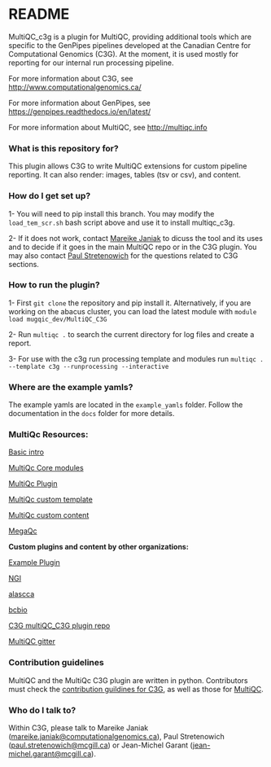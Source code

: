 # README #

MultiQC_c3g is a plugin for MultiQC, providing additional tools which are specific to the GenPipes pipelines developed at the Canadian Centre for Computational Genomics (C3G). At the moment, it is used mostly for reporting for our internal run processing pipeline.

For more information about C3G, see http://www.computationalgenomics.ca/

For more information about GenPipes, see https://genpipes.readthedocs.io/en/latest/

For more information about MultiQC, see http://multiqc.info


### What is this repository for? ###

This plugin allows C3G to write MultiQC extensions for custom pipeline reporting. It can also render: images, tables (tsv or csv), and content.

### How do I get set up? ###

1- You will need to pip install this branch. You may modify the `load_tem_scr.sh` bash script above and use it to install multiqc_c3g.

2- If it does not work, contact [Mareike Janiak](mailto:mareike.janiak@computationalgenomics.ca) to dicuss the tool and its uses and to decide if it goes in the main MultiQC repo or in the C3G plugin. You may also contact [Paul Stretenowich](mailto:paul.stretenowich@mcgill.ca) for the questions related to C3G sections.


### How to run the plugin? ###

1- First `git clone` the repository and pip install it. Alternatively, if you are working on the abacus cluster, you can load the latest module with `module load mugqic_dev/MultiQC_C3G`

2- Run `multiqc .` to search the current directory for log files and create a report.

3- For use with the c3g run processing template and modules run `multiqc . --template c3g --runprocessing --interactive` 

### Where are the example yamls? ###

The example yamls are located in the `example_yamls` folder. Follow the documentation in the `docs` folder for more details.

### 	MultiQc Resources: ###

[Basic intro](https://www.youtube.com/watch?v=t2lV0ucrD2s&feature=youtu.be)

[MultiQc Core modules](http://multiqc.info/docs/#writing-new-modules)

[MultiQc Plugin](http://multiqc.info/docs/#multiqc-plugins)

[MultiQc custom template](http://multiqc.info/docs/#writing-new-templates)

[MultiQc custom content](http://multiqc.info/docs/#custom-content)

[MegaQc](https://github.com/ewels/MegaQC)

**Custom plugins and content by other organizations:**

[Example Plugin](https://github.com/MultiQC/example-plugin)

[NGI](https://github.com/ewels/MultiQC_NGI)

[alascca](https://github.com/ClinSeq/multiqc-alascca)

[bcbio](https://github.com/MultiQC/MultiQC_bcbio)

[C3G multiQC_C3G plugin repo](https://github.com/c3g/MultiQC_c3g)

[MultiQC gitter](https://gitter.im/ewels/MultiQC)




### Contribution guidelines ###

MultiQC and the MultiQc C3G plugin are written in python. Contributors must check the [contribution guildines for C3G](https://github.com/c3g/GenPipes/blob/master/README-GenAP_coding_standards.txt), as well as those for [MultiQC](http://multiqc.info/docs/#coding-with-multiqc).


### Who do I talk to? ###

Within C3G, please talk to Mareike Janiak (mareike.janiak@computationalgenomics.ca), Paul Stretenowich (paul.stretenowich@mcgill.ca) or Jean-Michel Garant (jean-michel.garant@mcgill.ca).
